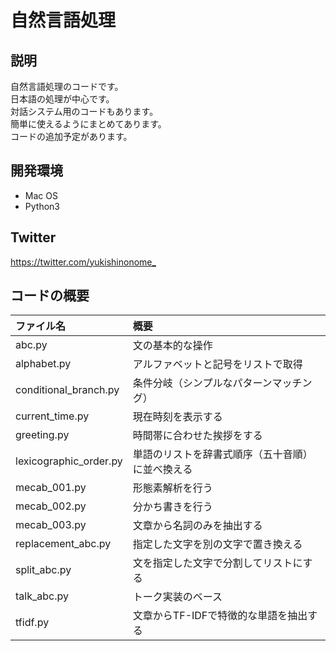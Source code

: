 # 自然言語処理

## 説明
自然言語処理のコードです。  
日本語の処理が中心です。  
対話システム用のコードもあります。  
簡単に使えるようにまとめてあります。  
コードの追加予定があります。  

## 開発環境
* Mac OS  
* Python3

## Twitter
<https://twitter.com/yukishinonome_>

## コードの概要
| ファイル名 | 概要 |
|:---------|:-----|
| abc.py | 文の基本的な操作 |
| alphabet.py | アルファベットと記号をリストで取得 |
| conditional_branch.py | 条件分岐（シンプルなパターンマッチング） |
| current_time.py | 現在時刻を表示する |
| greeting.py | 時間帯に合わせた挨拶をする |
| lexicographic_order.py | 単語のリストを辞書式順序（五十音順）に並べ換える |
| mecab_001.py | 形態素解析を行う |
| mecab_002.py | 分かち書きを行う |
| mecab_003.py | 文章から名詞のみを抽出する |
| replacement_abc.py | 指定した文字を別の文字で置き換える |
| split_abc.py | 文を指定した文字で分割してリストにする |
| talk_abc.py | トーク実装のベース |
| tfidf.py | 文章からTF-IDFで特徴的な単語を抽出する |